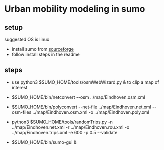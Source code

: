 # Urban mobility modeling in sumo

## setup
suggested OS is linux
* install sumo from [sourceforge](https://sourceforge.net/projects/sumo/) 
* follow install steps in the readme

## steps
* use python3 $SUMO_HOME/tools/osmWebWizard.py & to clip a map of interest
* $SUMO_HOME/bin/netconvert --osm ../map/Eindhoven.osm.xml
* $SUMO_HOME/bin/polyconvert --net-file ../map/Eindhoven.net.xml --osm-files ../map/Eindhoven.osm.xml  -o ../map/Eindhoven.poly.xml
* python3 $SUMO_HOME/tools/randomTrips.py -n ../map/Eindhoven.net.xml -r ../map/Eindhoven.rou.xml -o ../map/Eindhoven.trips.xml -e 600 -p 0.5 --validate

* $SUMO_HOME/bin/sumo-gui & 

